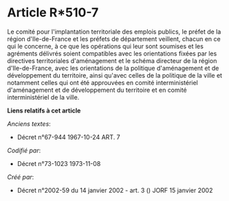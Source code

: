 # Article R*510-7

Le comité pour l'implantation territoriale des emplois publics, le préfet de la région d'Ile-de-France et les préfets de
département veillent, chacun en ce qui le concerne, à ce que les opérations qui leur sont soumises et les agréments délivrés
soient compatibles avec les orientations fixées par les directives territoriales d'aménagement et le schéma directeur de la
région d'Ile-de-France, avec les orientations de la politique d'aménagement et de développement du territoire, ainsi qu'avec
celles de la politique de la ville et notamment celles qui ont été approuvées en comité interministériel d'aménagement et de
développement du territoire et en comité interministériel de la ville.

**Liens relatifs à cet article**

_Anciens textes_:

  - Décret n°67-944 1967-10-24 ART. 7

_Codifié par_:

  - Décret n°73-1023 1973-11-08

_Créé par_:

  - Décret n°2002-59 du 14 janvier 2002 - art. 3 () JORF 15 janvier 2002
